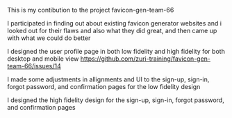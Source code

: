 This is my contibution to the project favicon-gen-team-66

I participated in finding out about existing favicon generator websites and i looked out for their flaws and also what they did great, and then came up with what we could do better

I designed the user profile page in both low fidelity and high fidelity for both desktop and mobile view
https://github.com/zuri-training/favicon-gen-team-66/issues/14

I made some adjustments in allignments and UI to the sign-up, sign-in, forgot password, and confirmation pages for the low fidelity design

I designed the high fidelity design for the sign-up, sign-in, forgot password, and confirmation pages
